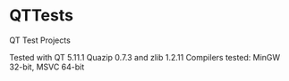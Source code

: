 # QTTests
QT Test Projects

Tested with QT 5.11.1
Quazip 0.7.3 and zlib 1.2.11
Compilers tested: MinGW 32-bit, MSVC 64-bit

